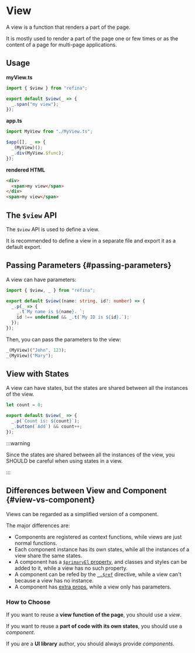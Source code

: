 # View

A view is a function that renders a part of the page.

It is mostly used to render a part of the page one or few times or as the content of a page for multi-page applications.

## Usage

**myView.ts**

```ts
import { $view } from "refina";

export default $view(_ => {
  _.span("my view");
});
```

**app.ts**

```ts
import MyView from "./MyView.ts";

$app([], _ => {
  _(MyView)();
  _.div(MyView.$func);
});
```

**rendered HTML**

```html
<div>
  <span>my view</span>
</div>
<span>my view</span>
```

## The `$view` API

The `$view` API is used to define a view.

It is recommended to define a view in a separate file and export it as a default export.

## Passing Parameters {#passing-parameters}

A view can have parameters:

```ts
import { $view, _ } from "refina";

export default $view((name: string, id?: number) => {
  _.p(_ => {
    _.t`My name is ${name}. `;
    id !== undefined && _.t(`My ID is ${id}.`);
  });
});
```

Then, you can pass the parameters to the view:

```ts
_(MyView)("John", 123);
_(MyView)("Mary");
```

## View with States

A view can have states, but the states are shared between all the instances of the view.

```ts
let count = 0;

export default $view(_ => {
  _.p(`Count is: ${count}`);
  _.button(`Add`) && count++;
});
```

:::warning

Since the states are shared between all the instances of the view, you SHOULD be careful when using states in a view.

:::

## Differences between View and Component {#view-vs-component}

Views can be regarded as a simplified version of a component.

The major differences are:

- Components are registered as context functions, while views are just normal functions.
- Each component instance has its own states, while all the instances of a view share the same states.
- A component has a [`$primaryEl` property](./component.md#primary-element), and classes and styles can be added to it, while a view has no such property.
- A component can be refed by the [`_.$ref`](../apis/directives.md#ref) directive, while a view can't because a view has no instance.
- A component has [extra props](./component.md#extra-props), while a view only has parameters.

### How to Choose

If you want to reuse a **view function of the page**, you should use a _view_.

If you want to reuse a **part of code with its own states**, you should use a _component_.

If you are a **UI library** author, you should always provide _components_.
